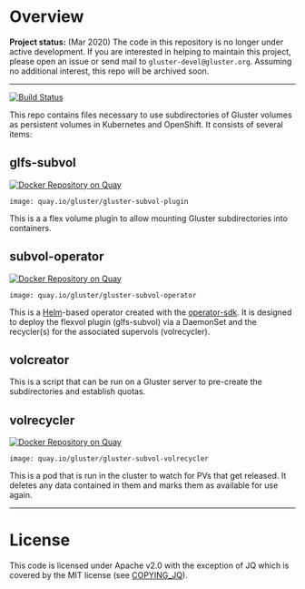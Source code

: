 # Overview

**Project status:** (Mar 2020) The code in this repository is no longer under
active development. If you are interested in helping to maintain this project,
please open an issue or send mail to `gluster-devel@gluster.org`. Assuming no additional interest, this repo will be archived soon.

------

[![Build
Status](https://travis-ci.org/gluster/gluster-subvol.svg?branch=master)](https://travis-ci.org/gluster/gluster-subvol)

This repo contains files necessary to use subdirectories of Gluster volumes as
persistent volumes in Kubernetes and OpenShift. It consists of several items:

## glfs-subvol

[![Docker Repository on
Quay](https://quay.io/repository/gluster/gluster-subvol-plugin/status "Docker
Repository on Quay")](https://quay.io/repository/gluster/gluster-subvol-plugin)

`image: quay.io/gluster/gluster-subvol-plugin`

This is a a flex volume plugin to allow mounting Gluster subdirectories into
containers.

## subvol-operator

[![Docker Repository on
Quay](https://quay.io/repository/gluster/gluster-subvol-operator/status "Docker
Repository on
Quay")](https://quay.io/repository/gluster/gluster-subvol-operator)

`image: quay.io/gluster/gluster-subvol-operator`

This is a [Helm](https://helm.sh)-based operator created with the
[operator-sdk](https://github.com/operator-framework/operator-sdk). It is
designed to deploy the flexvol plugin (glfs-subvol) via a DaemonSet and the
recycler(s) for the associated supervols (volrecycler).

## volcreator

This is a script that can be run on a Gluster server to pre-create the
subdirectories and establish quotas.

## volrecycler

[![Docker Repository on
Quay](https://quay.io/repository/gluster/gluster-subvol-volrecycler/status
"Docker Repository on
Quay")](https://quay.io/repository/gluster/gluster-subvol-volrecycler)

`image: quay.io/gluster/gluster-subvol-volrecycler`

This is a pod that is run in the cluster to watch for PVs that get released. It
deletes any data contained in them and marks them as available for use again.

---
# License

This code is licensed under Apache v2.0 with the exception of JQ which is
covered by the MIT license (see [COPYING_JQ](glfs-subvol/COPYING_JQ)).
